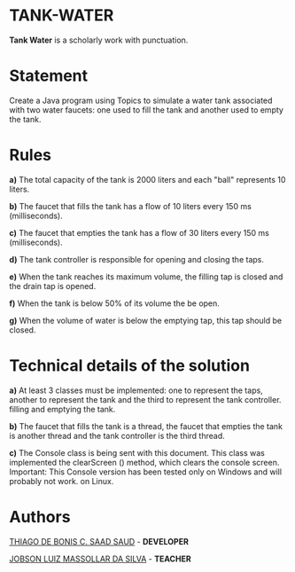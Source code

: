  # TANK-WATER
**Tank Water** is a scholarly work with punctuation.

# Statement
Create a Java program using Topics to simulate a water tank associated with two water faucets: one used to fill the tank and another used to empty the tank.

# Rules
**a)** The total capacity of the tank is 2000 liters and each "ball" represents 10 liters.

**b)** The faucet that fills the tank has a flow of 10 liters every 150 ms (milliseconds).

**c)** The faucet that empties the tank has a flow of 30 liters every 150 ms
(milliseconds).

**d)** The tank controller is responsible for opening and closing the taps.

**e)** When the tank reaches its maximum volume, the filling tap is closed and the drain tap is opened.

**f)** When the tank is below 50% of its volume the be open.

**g)** When the volume of water is below the emptying tap, this tap
should be closed.

# Technical details of the solution
**a)** At least 3 classes must be implemented: one to represent the taps,
another to represent the tank and the third to represent the tank controller. filling and emptying the tank.

**b)** The faucet that fills the tank is a thread, the faucet that empties the tank is another thread and the tank controller is the third thread.

**c)** The Console class is being sent with this document. This class was
implemented the clearScreen () method, which clears the console screen. Important: This Console version has been tested only on Windows and will probably not work. on Linux.

# Authors
[THIAGO DE BONIS C. SAAD SAUD](https://www.linkedin.com/in/thiagodebonisoficial/) - **DEVELOPER**

[JOBSON LUIZ MASSOLLAR DA SILVA](https://www.linkedin.com/in/jobson-luiz-177041b/) - **TEACHER**



